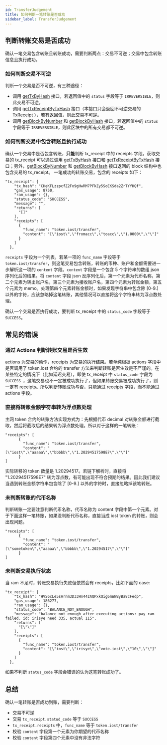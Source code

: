 ```yaml
---
id: TransferJudgement
title: 如何判断一笔转账是否成功
sidebar_label: TransferJudgement
---
```


## 判断转账交易是否成功

确认一笔交易包含转账且转账成功，需要判断两点：交易不可逆；交易中包含转账信息且执行成功。
### 如何判断交易不可逆
判断一个交易是否不可逆，有三种途径：

* 调用 [getTxByHash](./API.html#gettxbyhash-hash) 接口，若返回值中的 `status` 字段等于 `IRREVERSIBLE`，则此交易不可逆。
* 调用 [getTxReceiptByTxHash](./API.html#gettxreceiptbytxhash-hash) 接口（本接口只会返回不可逆交易的 TxReceipt ），若有返回值，则此交易不可逆。
* 调用 [getBlockByNumber](./API.html#getblockbynumber-number-completeh) 和 [getBlockByHash](./API.html#getblockbyhash-hash-complete) 接口，若返回值中的 `status` 字段等于 `IRREVERSIBLE`，则此区块中的所有交易都不可逆。

### 如何判断交易中包含转账且执行成功

确认一个交易中是否包含转账，**只能**判断 tx\_receipt 中的 receipts 字段。获取交易的 tx\_receipt 可以通过调用 [getTxByHash](./API.html#gettxbyhash-hash) 接口和 [getTxReceiptByTxHash](./API.html#gettxreceiptbytxhash-hash) 接口；另外，[getBlockByNumber](./API.html#getblockbynumber-number-completeh) 和 [getBlockByHash](./API.html#getblockbyhash-hash-complete) 接口返回的 block 结构中也包含交易的 tx\_receipt。 一笔成功的转账交易，包含的 receipts 如下：

```
"tx_receipt": {
    "tx_hash": "CHeKFLzzpcfZ2Fo9gHwRM7PFkZy5SoEKSda2ZrTYfHQf",
    "gas_usage": 8750,
    "ram_usage": {},
    "status_code": "SUCCESS",
    "message": "",
    "returns": [
      "[]"
    ],
    "receipts": [
      {
        "func_name": "token.iost/transfer",
        "content": "[\"iost\",\"fromacc\",\"toacc\",\"1.0000\",\"\"]"
      }
    ]
  },
```

`receipts` 字段为一个列表，若某一项的 `func_name` 字段等于 `token.iost/transfer`，则这笔交易包含转账，转账的币种、账户和金额需要进一步解析这一项的 `content` 字段。`content` 字段是一个包含 5 个字符串的数组 json 序列化后的结果。将 `content` 字段 json 反序列化后，第一个元素为代币名称，第二个元素为转出账户名，第三个元素为接收账户名，第四个元素为转账金额，第五个元素为 memo。处理第四个元素转账金额时，如果发现字符串中包含除 [0-9.] 以外的字符，应该忽略掉这笔转账，其他情况可以直接将这个字符串转为浮点数处理。

确认一个交易是否执行成功，要判断 tx_receipt 中的 `status_code` 字段等于 `SUCCESS`。

## 常见的错误

### 通过 Actions 判断转账交易是否生效
actions 为交易的动作，receipts 为交易的执行结果。若单纯根据 actions 字段中是否调用了 token.iost 合约的 transfer 方法来判断转账是否生效是不严谨的。在某些特定的情况下（比如延迟交易），即使 tx_receipt 中 `status_code` 字段为 `SUCCESS `，这笔交易也不一定被成功执行了，但如果转账交易被成功执行了，则一定有 receipts。所以判断转账成功与否，只能通过 receipts 字段，而不能通过 actions 字段。

### 直接将转账金额字符串转为浮点数处理
主网 token 合约的转账方法实现方式为：先根据代币 decimal 对转账金额进行截取，然后将截取后的结果转为浮点数处理。所以对于这样的一笔转账：

```
"receipts": [
      {
        "func_name": "token.iost/transfer",
        "content": "[\"iost\",\"aaaaa\",\"bbbbb\",\"1.20294517598E7\",\"\"]"
      }
]
```
实际转移的 token 数量是 1.20294517。若链下解析时，直接将 "1.20294517598E7" 转为浮点数，有可能出现不符合预期的结果。因此我们建议当遇到转账金额字符串包含除了 [0-9.] 以外的字符时，直接忽略掉该笔转账。

### 未判断转账的代币名称
判断转账一定要注意判断代币名称，代币名称为 content 字段中第一个元素。对于下面这样一笔转账，如果没判断代币名称，直接当成 iost token 的转账，则会出现问题。

```
"receipts": [
      {
        "func_name": "token.iost/transfer",
        "content": "[\"sometoken\",\"aaaaa\",\"bbbbb\",\"1.20294517\",\"\"]"
      }
]
```

### 未判断交易执行状态
当 ram 不足时，转账交易执行失败但依然会有 receipts，比如下面的 case:

```
"tx_receipt": {
    "tx_hash": "HVS6cLe5sArnm3D33Hn44zAQPxkQig6mWWByBa8cFedp",
    "gas_usage": 186277,
    "ram_usage": {},
    "status_code": "BALANCE_NOT_ENOUGH",
    "message": "balance not enough after executing actions: pay ram failed. id: irisye need 335, actual 115",
    "returns": [
      "[\"\"]"
    ],
    "receipts": [
      {
        "func_name": "token.iost/transfer",
        "content": "[\"iost\",\"irisye\",\"vote.iost\",\"10\",\"\"]"
      }
    ]
  },
```
如果不判断 `status_code` 字段会错误的认为这笔转账成功了。

## 总结
确认一笔转账是否成功到账，需要判断：

* 交易不可逆
* 交易 `tx_receipt.statud_code` 等于 `SUCCESS`
* `tx_receipt.receipts` 中，`func_name` 等于 `token.iost/transfer`
* 校验 `content` 字段第一个元素为你期望的代币名称
* 校验 `content` 字段第四个元素中没有非法字符